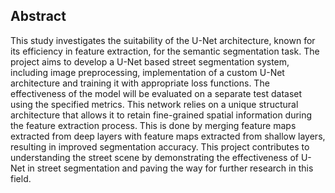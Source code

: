 <h2>  Abstract</h2>

This study investigates the suitability of the U-Net architecture, known for its efficiency in feature extraction, for the semantic segmentation task.
The project aims to develop a U-Net based street segmentation system, including image preprocessing, implementation of a custom U-Net architecture and training it with appropriate loss functions. The effectiveness of the model will be evaluated on a separate test dataset using the specified metrics.
This network relies on a unique structural architecture that allows it to retain fine-grained spatial information during the feature extraction process. This is done by merging feature maps extracted from deep layers with feature maps extracted from shallow layers, resulting in improved segmentation accuracy.
This project contributes to understanding the street scene by demonstrating the effectiveness of U-Net in street segmentation and paving the way for further research in this field.
